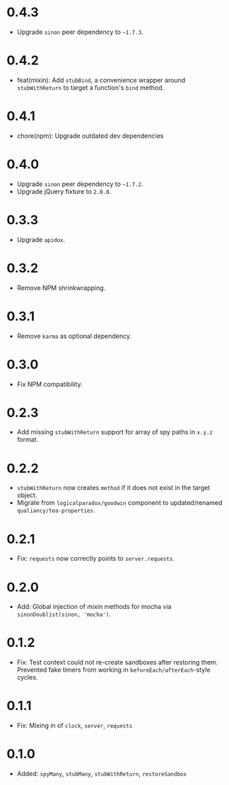 # 0.4.3

- Upgrade `sinon` peer dependency to `~1.7.3`.

# 0.4.2

- feat(mixin): Add `stubBind`, a convenience wrapper around `stubWithReturn` to target a function's `bind` method.

# 0.4.1

- chore(npm): Upgrade outdated dev dependencies

# 0.4.0

- Upgrade `sinon` peer dependency to `~1.7.2`.
- Upgrade jQuery fixture to `2.0.0`.

# 0.3.3

- Upgrade `apidox`.

# 0.3.2

- Remove NPM shrinkwrapping.

# 0.3.1

- Remove `karma` as optional dependency.

# 0.3.0

- Fix NPM compatibility.

# 0.2.3

- Add missing `stubWithReturn` support for array of spy paths in `x.y.z` format.

# 0.2.2

- `stubWithReturn` now creates `method` if it does not exist in the target object.
- Migrate from `logicalparadox/goodwin` component to updated/renamed `qualiancy/tea-properties`.

# 0.2.1

- Fix: `requests` now correctly points to `server.requests`.

# 0.2.0

- Add: Global injection of mixin methods for mocha via `sinonDoublist(sinon, 'mocha')`.

# 0.1.2

- Fix: Test context could not re-create sandboxes after restoring them. Prevented fake timers from working in `beforeEach/afterEach`-style cycles.

# 0.1.1

- Fix: Mixing in of `clock`, `server`, `requests`

# 0.1.0

- Added: `spyMany`, `stubMany`, `stubWithReturn`, `restoreSandbox`
